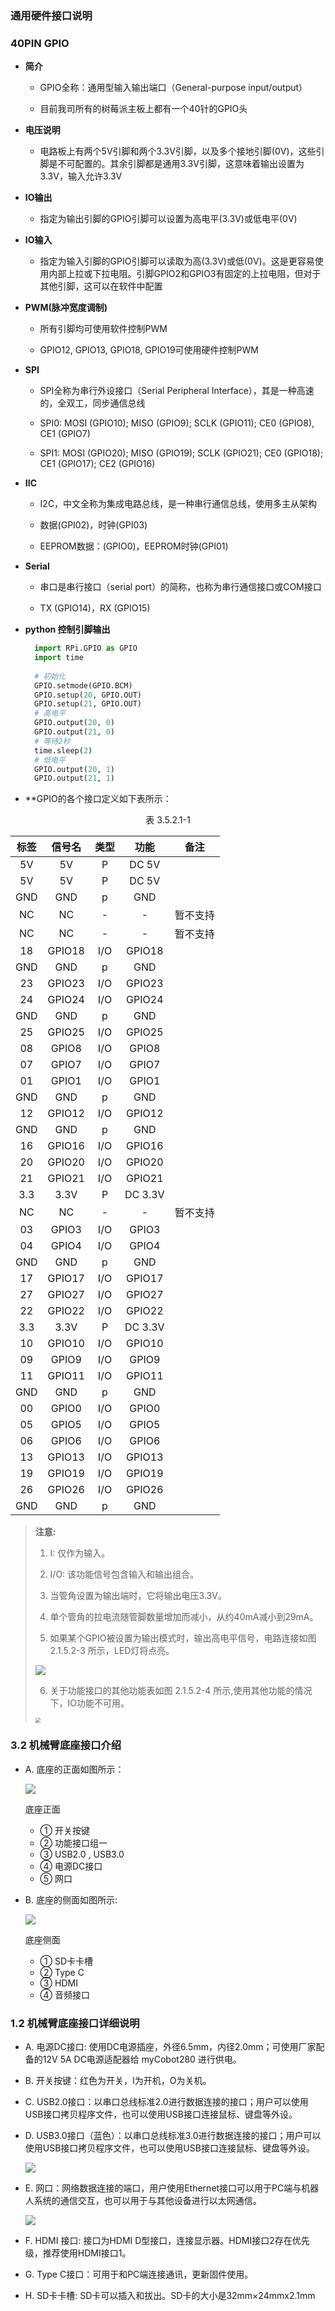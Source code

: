 ### 通用硬件接口说明

### 40PIN GPIO

- **简介**

  - GPIO全称：通用型输入输出端口（General-purpose input/output）
  
  - 目前我司所有的树莓派主板上都有一个40针的GPIO头
  
- **电压说明**

  - 电路板上有两个5V引脚和两个3.3V引脚，以及多个接地引脚(0V)，这些引脚是不可配置的。其余引脚都是通用3.3V引脚，这意味着输出设置为3.3V，输入允许3.3V
  
- **IO输出**
  
  - 指定为输出引脚的GPIO引脚可以设置为高电平(3.3V)或低电平(0V)
  
- **IO输入**
  
  - 指定为输入引脚的GPIO引脚可以读取为高(3.3V)或低(0V)。这是更容易使用内部上拉或下拉电阻。引脚GPIO2和GPIO3有固定的上拉电阻，但对于其他引脚，这可以在软件中配置
  
- **PWM(脉冲宽度调制)**
  
  - 所有引脚均可使用软件控制PWM
  
  - GPIO12, GPIO13, GPIO18, GPIO19可使用硬件控制PWM
  
- **SPI**
  
  - SPI全称为串行外设接口（Serial Peripheral Interface），其是一种高速的，全双工，同步通信总线
  
  - SPI0: MOSI (GPIO10); MISO (GPIO9); SCLK (GPIO11); CE0 (GPIO8), CE1 (GPIO7)
  
  - SPI1: MOSI (GPIO20); MISO (GPIO19); SCLK (GPIO21); CE0 (GPIO18); CE1 (GPIO17); CE2 (GPIO16)
  
- **IIC**
  
  - I2C，中文全称为集成电路总线，是一种串行通信总线，使用多主从架构
  
  - 数据(GPI02)，时钟(GPI03)
  
  - EEPROM数据：(GPIO0)，EEPROM时钟(GPI01)
  
- **Serial**
  
  - 串口是串行接口（serial port）的简称，也称为串行通信接口或COM接口
  
  - TX (GPIO14)，RX (GPIO15)
  
- **python 控制引脚输出**
  
    ```python      
      import RPi.GPIO as GPIO
      import time
      
      # 初始化
      GPIO.setmode(GPIO.BCM)
      GPIO.setup(20, GPIO.OUT)
      GPIO.setup(21, GPIO.OUT)
      # 高电平
      GPIO.output(20, 0)
      GPIO.output(21, 0)
      # 等待2秒
      time.sleep(2)
      # 低电平
      GPIO.output(20, 1)
      GPIO.output(21, 1)      
    ```
    
- **GPIO的各个接口定义如下表所示：

<center>表 3.5.2.1-1</center>

| 标签 | 信号名 | 类型 | 功能 | 备注 |
| :---: | :----: | :--: | :------: | :----: |
| 5V | 5V | P | DC 5V |  |
| 5V | 5V | P | DC 5V |  |
| GND | GND  | p | GND |  |
| NC | NC | - | - | 暂不支持 |
| NC | NC | - | - | 暂不支持 |
| 18 | GPIO18 | I/O | GPIO18 |  |
| GND | GND  | p | GND |  |
| 23 | GPIO23 | I/O | GPIO23 |  |
| 24  | GPIO24 | I/O | GPIO24 |  |
| GND | GND  | p | GND |  |
| 25 | GPIO25 | I/O | GPIO25 |  |
| 08 | GPIO8 | I/O | GPIO8 |  |
| 07 | GPIO7 | I/O | GPIO7 |  |
| 01 | GPIO1 | I/O | GPIO1 |  |
| GND | GND  | p | GND |  |
| 12 | GPIO12 | I/O | GPIO12 |  |
| GND | GND  | p | GND |  |
| 16 | GPIO16 | I/O | GPIO16 |  |
| 20 | GPIO20 | I/O | GPIO20 |  |
| 21 | GPIO21 | I/O | GPIO21 |  |
|3.3 | 3.3V | P | DC 3.3V |  |
| NC | NC | - | - | 暂不支持 |
| 03 | GPIO3 | I/O | GPIO3 |  |
| 04 | GPIO4 | I/O | GPIO4 |  |
| GND | GND  | p | GND |  |
| 17 | GPIO17 | I/O | GPIO17 |  |
| 27 | GPIO27 | I/O | GPIO27 |  |
| 22 | GPIO22 | I/O | GPIO22 |  |
|3.3 | 3.3V | P | DC 3.3V |  |
| 10 | GPIO10 | I/O | GPIO10 |  |
| 09 | GPIO9 | I/O | GPIO9 |  |
| 11 | GPIO11 | I/O | GPIO11 |  |
| GND | GND  | p | GND |  |
| 00 | GPIO0 | I/O | GPIO0 |  |
| 05 | GPIO5 | I/O | GPIO5 |  |
| 06 | GPIO6 | I/O | GPIO6 |  |
| 13 | GPIO13 | I/O | GPIO13 |  |
| 19 | GPIO19 | I/O | GPIO19 |  |
| 26 | GPIO26 | I/O | GPIO26 |  |
| GND | GND  | p | GND |  |

> **注意:** 
> 1. I: 仅作为输入。
> 
> 2. I/O: 该功能信号包含输入和输出组合。
> 
> 3. 当管角设置为输出端时，它将输出电压3.3V。
> 
> 4. 单个管角的拉电流随管脚数量增加而减小，从约40mA减小到29mA。
> 
> 5. 如果某个GPIO被设置为输出模式时，输出高电平信号，电路连接如图 2.1.5.2-3 所示，LED灯将点亮。
> 
> <img src="../../../resource\3-FunctionsAndApplications\5.BasicFunction\5.3-FirmwareFunctionDescription/GPIO1.png" style="zoom:100%;" /> 
> 
> 6. 关于功能接口的其他功能表如图 2.1.5.2-4 所示,使用其他功能的情况下，IO功能不可用。
> 
> <img src="../../../resource\3-FunctionsAndApplications\5.BasicFunction\5.3-FirmwareFunctionDescription/GPIO2.png" style="zoom:50%;" />


### 3.2 机械臂底座接口介绍

* A. 底座的正面如图所示：

  <img src="../../../resource\3-FunctionsAndApplications\5.BasicFunction\5.3-FirmwareFunctionDescription/base1.png" style="zoom:100%;" /> 

  底座正面
  - ① 开关按键
  - ② 功能接口组一
  - ③ USB2.0 , USB3.0 
  - ④ 电源DC接口
  - ⑤ 网口
	
* B. 底座的侧面如图所示:

  <img src="../../../resource\3-FunctionsAndApplications\5.BasicFunction\5.3-FirmwareFunctionDescription/base2.png" style="zoom:100%;" /> 

  底座侧面
  - ① SD卡卡槽
  - ② Type C
  - ③ HDMI
  - ④ 音频接口

### 1.2 机械臂底座接口详细说明

* A. 电源DC接口: 使用DC电源插座，外径6.5mm，内径2.0mm；可使用厂家配备的12V 5A  DC电源适配器给 myCobot280 进行供电。
  
* B. 开关按键：红色为开关，I为开机，O为关机。

* C. USB2.0接口：以串口总线标准2.0进行数据连接的接口；用户可以使用USB接口拷贝程序文件，也可以使用USB接口连接鼠标、键盘等外设。

* D. USB3.0接口（蓝色）：以串口总线标准3.0进行数据连接的接口；用户可以使用USB接口拷贝程序文件，也可以使用USB接口连接鼠标、键盘等外设。

  <img src="../../../resource\3-FunctionsAndApplications\5.BasicFunction\5.3-FirmwareFunctionDescription/USB1.png" style="zoom:100%;" /> 

* E. 网口：网络数据连接的端口，用户使用Ethernet接口可以用于PC端与机器人系统的通信交互，也可以用于与其他设备进行以太网通信。

  <img src="../../../resource\3-FunctionsAndApplications\5.BasicFunction\5.3-FirmwareFunctionDescription/hdmi.png" style="zoom:100%;" />

* F. HDMI 接口: 接口为HDMI D型接口，连接显示器。HDMI接口2存在优先级，推荐使用HDMI接口1。

* G. Type C接口：可用于和PC端连接通讯，更新固件使用。

* H. SD卡卡槽: SD卡可以插入和拔出。SD卡的大小是32mm×24mmx2.1mm
